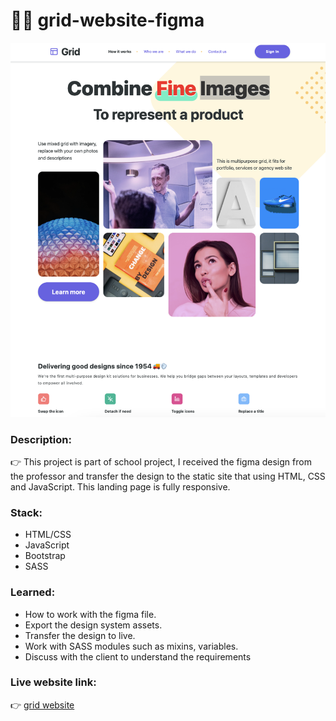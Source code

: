 # 💁🏻 grid-website-figma

![img cover](https://github.com/matintynn/grid-website-figma/blob/master/grid-figma-websize.png)

### Description:
👉 This project is part of school project, I received the figma design from the professor and transfer the design to the static site that using HTML, CSS and JavaScript. This landing page is fully responsive.

### Stack:
* HTML/CSS
* JavaScript
* Bootstrap
* SASS

### Learned:
* How to work with the figma file.
* Export the design system assets.
* Transfer the design to live.
* Work with SASS modules such as mixins, variables.
* Discuss with the client to understand the requirements

### Live website link:
👉 [grid website](https://Grid-Website-Figma.salanlee.repl.co)
